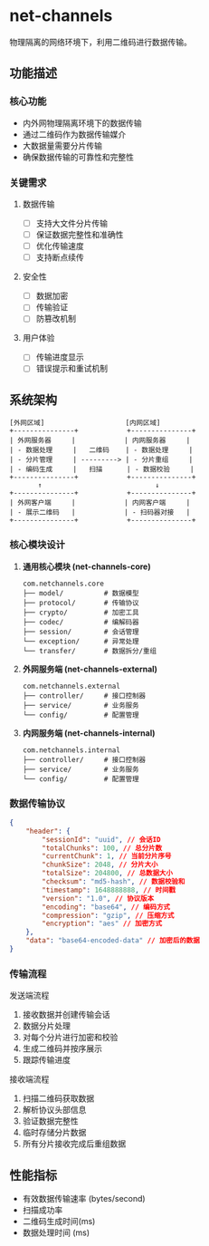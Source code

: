 # net-channels

物理隔离的网络环境下，利用二维码进行数据传输。

## 功能描述

### 核心功能

- 内外网物理隔离环境下的数据传输
- 通过二维码作为数据传输媒介
- 大数据量需要分片传输
- 确保数据传输的可靠性和完整性

### 关键需求

1. 数据传输

    - [ ] 支持大文件分片传输
    - [ ] 保证数据完整性和准确性
    - [ ] 优化传输速度
    - [ ] 支持断点续传

2. 安全性

    - [ ] 数据加密
    - [ ] 传输验证
    - [ ] 防篡改机制

3. 用户体验

    - [ ] 传输进度显示
    - [ ] 错误提示和重试机制

## 系统架构

```plaintext
[外网区域]                    [内网区域]
+---------------+            +---------------+
| 外网服务器     |            | 内网服务器     |
| - 数据处理     |   二维码    | - 数据处理     |
| - 分片管理     | ---------> | - 分片重组     |
| - 编码生成     |   扫描      | - 数据校验     |
+---------------+            +---------------+
       ↑                            ↓
+---------------+            +---------------+
| 外网客户端     |            | 内网客户端     |
| - 展示二维码   |            | - 扫码器对接   |
+---------------+            +---------------+
```

### 核心模块设计

1. **通用核心模块 (net-channels-core)**

   ```plaintext
   com.netchannels.core
   ├── model/          # 数据模型
   ├── protocol/       # 传输协议
   ├── crypto/         # 加密工具
   ├── codec/          # 编解码器
   ├── session/        # 会话管理
   └── exception/      # 异常处理
   └── transfer/       # 数据拆分/重组
   ```

2. **外网服务端 (net-channels-external)**

   ```plaintext
   com.netchannels.external
   ├── controller/     # 接口控制器
   ├── service/        # 业务服务
   └── config/         # 配置管理
   ```

3. **内网服务端 (net-channels-internal)**

   ```plaintext
   com.netchannels.internal
   ├── controller/     # 接口控制器
   ├── service/        # 业务服务
   └── config/         # 配置管理
   ```

### 数据传输协议

```json
{
    "header": {
        "sessionId": "uuid", // 会话ID
        "totalChunks": 100, // 总分片数
        "currentChunk": 1, // 当前分片序号
        "chunkSize": 2048, // 分片大小
        "totalSize": 204800, // 总数据大小
        "checksum": "md5-hash", // 数据校验和
        "timestamp": 1648888888, // 时间戳
        "version": "1.0", // 协议版本
        "encoding": "base64", // 编码方式
        "compression": "gzip", // 压缩方式
        "encryption": "aes" // 加密方式
    },
    "data": "base64-encoded-data" // 加密后的数据
}
```

### 传输流程

发送端流程

1. 接收数据并创建传输会话
2. 数据分片处理
3. 对每个分片进行加密和校验
4. 生成二维码并按序展示
5. 跟踪传输进度

接收端流程

1. 扫描二维码获取数据
2. 解析协议头部信息
3. 验证数据完整性
4. 临时存储分片数据
5. 所有分片接收完成后重组数据

## 性能指标

- 有效数据传输速率 (bytes/second)
- 扫描成功率
- 二维码生成时间(ms)
- 数据处理时间 (ms)
